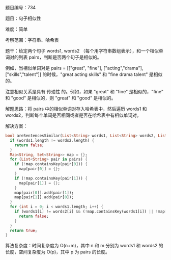 题目编号：734

题目：句子相似性

难度：简单

考察范围：字符串、哈希表

题干：给定两个句子 words1, words2 （每个用字符串数组表示），和一个相似单词对的列表 pairs，判断是否两个句子是相似的。

例如，当相似单词对是 pairs = [["great", "fine"], ["acting","drama"], ["skills","talent"]] 的时候，"great acting skills" 和 "fine drama talent" 是相似的。

注意相似关系是具有 传递性 的。例如，如果 "great" 和 "fine" 是相似的，"fine" 和 "good" 是相似的，则 "great" 和 "good" 是相似的。

解题思路：将 pairs 中的相似单词对存入哈希表中，然后遍历 words1 和 words2，判断每个单词是否相同或者是否在哈希表中有相似单词对。

解决方案：

```dart
bool areSentencesSimilar(List<String> words1, List<String> words2, List<List<String>> pairs) {
  if (words1.length != words2.length) {
    return false;
  }
  Map<String, Set<String>> map = {};
  for (List<String> pair in pairs) {
    if (!map.containsKey(pair[0])) {
      map[pair[0]] = {};
    }
    if (!map.containsKey(pair[1])) {
      map[pair[1]] = {};
    }
    map[pair[0]].add(pair[1]);
    map[pair[1]].add(pair[0]);
  }
  for (int i = 0; i < words1.length; i++) {
    if (words1[i] != words2[i] && (!map.containsKey(words1[i]) || !map[words1[i]].contains(words2[i]))) {
      return false;
    }
  }
  return true;
}
```

算法复杂度：时间复杂度为 O(n+m)，其中 n 和 m 分别为 words1 和 words2 的长度，空间复杂度为 O(p)，其中 p 为 pairs 的长度。